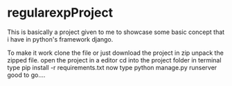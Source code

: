 # regularexpProject
This is basically a project given to me to showcase some basic concept that i have in 
python's framework django.

To make it work clone the file or just download the project in zip
unpack the zipped file.
open the project in a editor
cd into the project folder in terminal
type pip install -r requirements.txt
now type python manage.py runserver
good to go....
